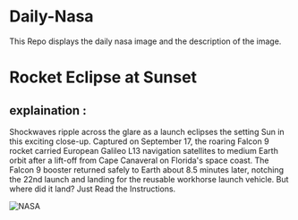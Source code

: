 # Daily-Nasa

This Repo displays the daily nasa image and the description of the image.

<!--NASA-->
# Rocket Eclipse at Sunset
## explaination :

Shockwaves ripple across the glare as a launch eclipses the setting Sun in this exciting close-up. Captured on September 17, the roaring Falcon 9 rocket carried European Galileo L13 navigation satellites to medium Earth orbit after a lift-off from Cape Canaveral on Florida's space coast.  The Falcon 9 booster returned safely to Earth about 8.5 minutes later, notching the 22nd launch and landing for the reusable workhorse launch vehicle. But where did it land? Just Read the Instructions.

![NASA](https://apod.nasa.gov/apod/image/2409/Galileo_L13_DSC_9929.jpg)
<!--/NASA-->
